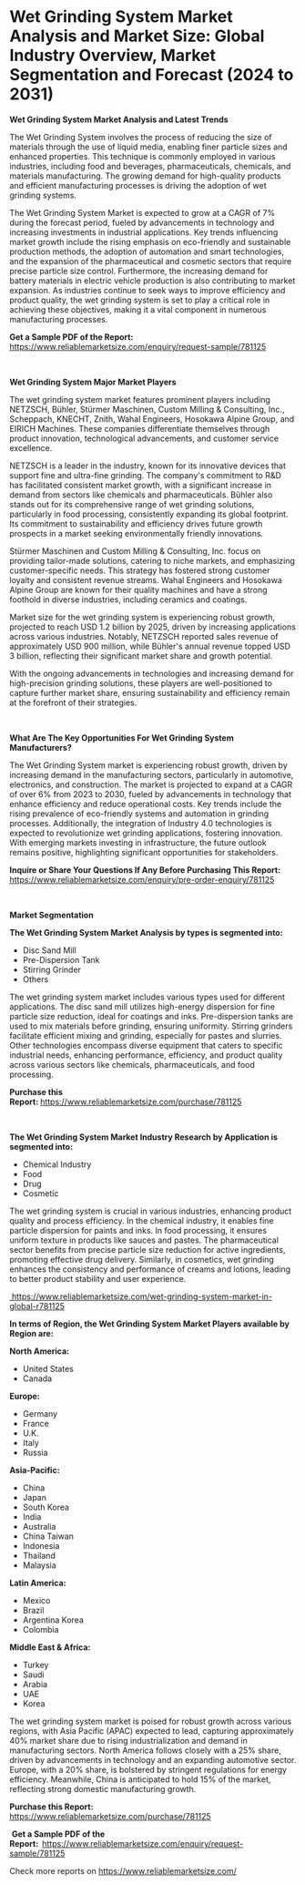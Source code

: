 <p><h1>Wet Grinding System Market Analysis and Market Size: Global Industry Overview, Market Segmentation and Forecast (2024 to 2031)</h1></p><p><strong>Wet Grinding System Market Analysis and Latest Trends</strong></p>
<p><p>The Wet Grinding System involves the process of reducing the size of materials through the use of liquid media, enabling finer particle sizes and enhanced properties. This technique is commonly employed in various industries, including food and beverages, pharmaceuticals, chemicals, and materials manufacturing. The growing demand for high-quality products and efficient manufacturing processes is driving the adoption of wet grinding systems.</p><p>The Wet Grinding System Market is expected to grow at a CAGR of 7% during the forecast period, fueled by advancements in technology and increasing investments in industrial applications. Key trends influencing market growth include the rising emphasis on eco-friendly and sustainable production methods, the adoption of automation and smart technologies, and the expansion of the pharmaceutical and cosmetic sectors that require precise particle size control. Furthermore, the increasing demand for battery materials in electric vehicle production is also contributing to market expansion. As industries continue to seek ways to improve efficiency and product quality, the wet grinding system is set to play a critical role in achieving these objectives, making it a vital component in numerous manufacturing processes.</p></p>
<p><strong>Get a Sample PDF of the Report:&nbsp;</strong> <a href="https://www.reliablemarketsize.com/enquiry/request-sample/781125?utm_campaign=1833&utm_medium=2&utm_source=Github&utm_content=ia&utm_term=30122024&utm_id=wet-grinding-system">https://www.reliablemarketsize.com/enquiry/request-sample/781125</a></p>
<p>&nbsp;</p>
<p><strong>Wet Grinding System Major Market Players</strong></p>
<p><p>The wet grinding system market features prominent players including NETZSCH, Bühler, Stürmer Maschinen, Custom Milling & Consulting, Inc., Scheppach, KNECHT, Znith, Wahal Engineers, Hosokawa Alpine Group, and EIRICH Machines. These companies differentiate themselves through product innovation, technological advancements, and customer service excellence.</p><p>NETZSCH is a leader in the industry, known for its innovative devices that support fine and ultra-fine grinding. The company's commitment to R&D has facilitated consistent market growth, with a significant increase in demand from sectors like chemicals and pharmaceuticals. Bühler also stands out for its comprehensive range of wet grinding solutions, particularly in food processing, consistently expanding its global footprint. Its commitment to sustainability and efficiency drives future growth prospects in a market seeking environmentally friendly innovations.</p><p>Stürmer Maschinen and Custom Milling & Consulting, Inc. focus on providing tailor-made solutions, catering to niche markets, and emphasizing customer-specific needs. This strategy has fostered strong customer loyalty and consistent revenue streams. Wahal Engineers and Hosokawa Alpine Group are known for their quality machines and have a strong foothold in diverse industries, including ceramics and coatings.</p><p>Market size for the wet grinding system is experiencing robust growth, projected to reach USD 1.2 billion by 2025, driven by increasing applications across various industries. Notably, NETZSCH reported sales revenue of approximately USD 900 million, while Bühler's annual revenue topped USD 3 billion, reflecting their significant market share and growth potential.</p><p>With the ongoing advancements in technologies and increasing demand for high-precision grinding solutions, these players are well-positioned to capture further market share, ensuring sustainability and efficiency remain at the forefront of their strategies.</p></p>
<p>&nbsp;</p>
<p><strong>What Are The Key Opportunities For Wet Grinding System Manufacturers?</strong></p>
<p><p>The Wet Grinding System market is experiencing robust growth, driven by increasing demand in the manufacturing sectors, particularly in automotive, electronics, and construction. The market is projected to expand at a CAGR of over 6% from 2023 to 2030, fueled by advancements in technology that enhance efficiency and reduce operational costs. Key trends include the rising prevalence of eco-friendly systems and automation in grinding processes. Additionally, the integration of Industry 4.0 technologies is expected to revolutionize wet grinding applications, fostering innovation. With emerging markets investing in infrastructure, the future outlook remains positive, highlighting significant opportunities for stakeholders.</p></p>
<p><strong>Inquire or Share Your Questions If Any Before Purchasing This Report:</strong> <a href="https://www.reliablemarketsize.com/enquiry/pre-order-enquiry/781125?utm_campaign=1833&utm_medium=2&utm_source=Github&utm_content=ia&utm_term=30122024&utm_id=wet-grinding-system">https://www.reliablemarketsize.com/enquiry/pre-order-enquiry/781125</a></p>
<p>&nbsp;</p>
<p><strong>Market Segmentation</strong></p>
<p><strong>The Wet Grinding System Market Analysis by types is segmented into:</strong></p>
<p><ul><li>Disc Sand Mill</li><li>Pre-Dispersion Tank</li><li>Stirring Grinder</li><li>Others</li></ul></p>
<p><p>The wet grinding system market includes various types used for different applications. The disc sand mill utilizes high-energy dispersion for fine particle size reduction, ideal for coatings and inks. Pre-dispersion tanks are used to mix materials before grinding, ensuring uniformity. Stirring grinders facilitate efficient mixing and grinding, especially for pastes and slurries. Other technologies encompass diverse equipment that caters to specific industrial needs, enhancing performance, efficiency, and product quality across various sectors like chemicals, pharmaceuticals, and food processing.</p></p>
<p><strong>Purchase this Report:&nbsp;</strong><a href="https://www.reliablemarketsize.com/purchase/781125?utm_campaign=1833&utm_medium=2&utm_source=Github&utm_content=ia&utm_term=30122024&utm_id=wet-grinding-system">https://www.reliablemarketsize.com/purchase/781125</a></p>
<p>&nbsp;</p>
<p><strong>The Wet Grinding System Market Industry Research by Application is segmented into:</strong></p>
<p><ul><li>Chemical Industry</li><li>Food</li><li>Drug</li><li>Cosmetic</li></ul></p>
<p><p>The wet grinding system is crucial in various industries, enhancing product quality and process efficiency. In the chemical industry, it enables fine particle dispersion for paints and inks. In food processing, it ensures uniform texture in products like sauces and pastes. The pharmaceutical sector benefits from precise particle size reduction for active ingredients, promoting effective drug delivery. Similarly, in cosmetics, wet grinding enhances the consistency and performance of creams and lotions, leading to better product stability and user experience.</p></p>
<p><a href="https://www.reliablemarketsize.com/wet-grinding-system-market-in-global-r781125?utm_campaign=1833&utm_medium=2&utm_source=Github&utm_content=ia&utm_term=30122024&utm_id=wet-grinding-system">&nbsp;https://www.reliablemarketsize.com/wet-grinding-system-market-in-global-r781125</a></p>
<p><strong>In terms of Region, the Wet Grinding System Market Players available by Region are:</strong></p>
<p>
    <p> <strong> North America: </strong>
        <ul>
            <li>United States</li>
            <li>Canada</li>
        </ul>
        </p> 
    <p> <strong> Europe: </strong>
        <ul>
            <li>Germany</li>
            <li>France</li>
            <li>U.K.</li>
            <li>Italy</li>
            <li>Russia</li>
        </ul>
        </p> 
    <p> <strong> Asia-Pacific: </strong>
        <ul>
            <li>China</li>
            <li>Japan</li>
            <li>South Korea</li>
            <li>India</li>
            <li>Australia</li>
            <li>China Taiwan</li>
            <li>Indonesia</li>
            <li>Thailand</li>
            <li>Malaysia</li>
        </ul>
        </p> 
    <p> <strong> Latin America: </strong>
        <ul>
            <li>Mexico</li>
            <li>Brazil</li>
            <li>Argentina Korea</li>
            <li>Colombia</li>
        </ul>
        </p> 
    <p> <strong> Middle East & Africa: </strong>
        <ul>
            <li>Turkey</li>
            <li>Saudi</li>
            <li>Arabia</li>
            <li>UAE</li>
            <li>Korea</li>
        </ul>
    </p>
    </p>
<p><p>The wet grinding system market is poised for robust growth across various regions, with Asia Pacific (APAC) expected to lead, capturing approximately 40% market share due to rising industrialization and demand in manufacturing sectors. North America follows closely with a 25% share, driven by advancements in technology and an expanding automotive sector. Europe, with a 20% share, is bolstered by stringent regulations for energy efficiency. Meanwhile, China is anticipated to hold 15% of the market, reflecting strong domestic manufacturing growth.</p></p>
<p><strong>Purchase this Report: </strong><a href="https://www.reliablemarketsize.com/purchase/781125?utm_campaign=1833&utm_medium=2&utm_source=Github&utm_content=ia&utm_term=30122024&utm_id=wet-grinding-system">https://www.reliablemarketsize.com/purchase/781125</a></p>
<p>&nbsp;<strong>Get a Sample PDF of the Report:&nbsp;&nbsp;</strong><a href="https://www.reliablemarketsize.com/enquiry/request-sample/781125?utm_campaign=1833&utm_medium=2&utm_source=Github&utm_content=ia&utm_term=30122024&utm_id=wet-grinding-system">https://www.reliablemarketsize.com/enquiry/request-sample/781125</a></p>
<p><strong></strong></p>
<p>Check more reports on <a href="https://www.reliablemarketsize.com/?utm_campaign=1833&utm_medium=2&utm_source=Github&utm_content=ia&utm_term=30122024&utm_id=wet-grinding-system">https://www.reliablemarketsize.com/</a></p>